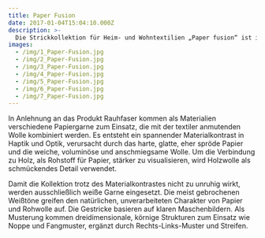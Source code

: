 ```yaml
---
title: Paper Fusion
date: 2017-01-04T15:04:10.000Z
description: >-
  Die Strickkollektion für Heim- und Wohntextilien „Paper fusion“ ist inspiriert von dem Produkt Rauhfaser und wurde als fiktive Lizenzkollektion für die Marke „Erfurt Rauhfaser“ der gleichnamigen Fa. Erfurt & Sohn KG entworfen. 
images: 
  - /img/1_Paper-Fusion.jpg
  - /img/2_Paper-Fusion.jpg
  - /img/3_Paper-Fusion.jpg
  - /img/4_Paper-Fusion.jpg
  - /img/5_Paper-Fusion.jpg
  - /img/6_Paper-Fusion.jpg
  - /img/7_Paper-Fusion.jpg
---
```


In Anlehnung an das Produkt Rauhfaser kommen als Materialien verschiedene Papiergarne zum Einsatz, die mit der textiler anmutenden Wolle kombiniert werden. Es entsteht ein spannender Materialkontrast in Haptik und Optik, verursacht durch das harte, glatte, eher spröde Papier und die weiche, voluminöse und anschmiegsame Wolle. Um die Verbindung zu Holz, als Rohstoff für Papier, stärker zu visualisieren, wird Holzwolle als schmückendes Detail verwendet. 

Damit die Kollektion trotz des Materialkontrastes nicht zu unruhig wirkt, werden ausschließlich weiße Garne eingesetzt. Die meist gebrochenen Weißtöne greifen den natürlichen, unverarbeiteten Charakter von Papier und Rohwolle auf. Die Gestricke basieren auf klaren Maschenbildern. Als Musterung kommen dreidimensionale, körnige Strukturen zum Einsatz wie Noppe und Fangmuster, ergänzt durch Rechts-Links-Muster und Streifen.

